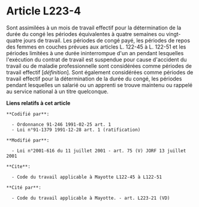 # Article L223-4

Sont assimilées à un mois de travail effectif pour la détermination de la durée du congé les périodes équivalentes à quatre
semaines ou vingt-quatre jours de travail. Les périodes de congé payé, les périodes de repos des femmes en couches prévues
aux articles L. 122-45 à L. 122-51 et les périodes limitées à une durée ininterrompue d'un an pendant lesquelles l'exécution
du contrat de travail est suspendue pour cause d'accident du travail ou de maladie professionnelle sont considérées comme
périodes de travail effectif [*définition*]. Sont également considérées comme périodes de travail effectif pour la
détermination de la durée du congé, les périodes pendant lesquelles un salarié ou un apprenti se trouve maintenu ou rappelé
au service national à un titre quelconque.

**Liens relatifs à cet article**

	**Codifié par**:

	  - Ordonnance 91-246 1991-02-25 art. 1
	  - Loi n°91-1379 1991-12-28 art. 1 (ratification)

	**Modifié par**:

	  - Loi n°2001-616 du 11 juillet 2001 - art. 75 (V) JORF 13 juillet 2001

	**Cite**:

	  - Code du travail applicable à Mayotte L122-45 à L122-51

	**Cité par**:

	  - Code du travail applicable à Mayotte. - art. L223-21 (VD)
